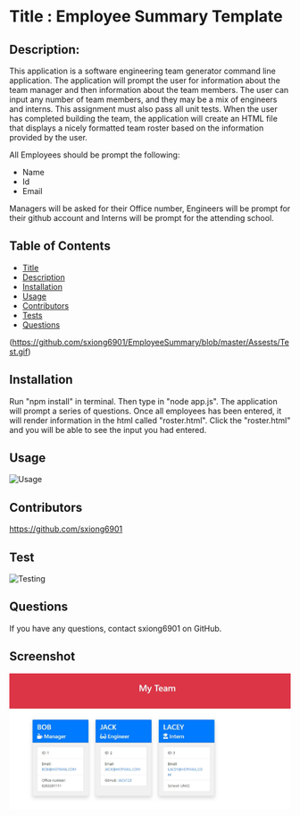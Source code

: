 
  # Title : Employee Summary Template
  ## Description:
This application is a software engineering team generator command line application. The application will prompt the user for information about the team manager and then information about the team members. The user can input any number of team members, and they may be a mix of engineers and interns. This assignment must also pass all unit tests. When the user has completed building the team, the application will create an HTML file that displays a nicely formatted team roster based on the information provided by the user. 

All Employees should be prompt the following:
* Name
* Id
* Email

Managers will be asked for their Office number, Engineers will be prompt for their github account and Interns will be prompt for the attending school. 
  
  ## Table of Contents
  * [Title](#Title)
  * [Description](#Description)
  * [Installation](#Installation)
  * [Usage](#Usage)
  * [Contributors](#Contributors)
  * [Tests](#Test)
  * [Questions](#Questions)

  (https://github.com/sxiong6901/EmployeeSummary/blob/master/Assests/Test.gif)
  
  ## Installation
  Run "npm install" in terminal. Then type in "node app.js". The application will prompt a series of questions. Once all employees has been entered, it will render information in the html called "roster.html". Click the "roster.html" and you will be able to see the input you had entered.

  ## Usage
  ![Usage](https://github.com/sxiong6901/EmployeeSummary/blob/master/Assests/Usage.gif)
  
  ## Contributors
  https://github.com/sxiong6901

  ## Test
  ![Testing](https://github.com/sxiong6901/EmployeeSummary/blob/master/Assests/Testing.gif)
  
  ## Questions
  If you have any questions, contact sxiong6901 on GitHub.

  ## Screenshot

![Screenshot of the project](https://github.com/sxiong6901/EmployeeSummary/blob/master/Assests/Capture.JPG)
